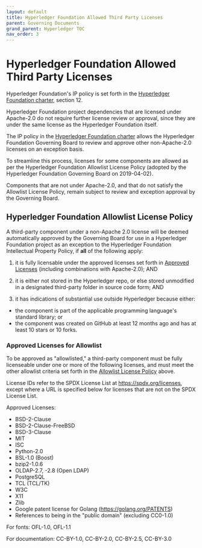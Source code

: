 ```yaml
---
layout: default
title: Hyperledger Foundation Allowed Third Party Licenses
parent: Governing Documents
grand_parent: Hyperledger TOC
nav_order: 3
---
```

[//]: # (SPDX-License-Identifier: CC-BY-4.0)

# Hyperledger Foundation Allowed Third Party Licenses

Hyperledger Foundation's IP policy is set forth in the [Hyperledger Foundation charter], section 12.

Hyperledger Foundation project dependencies that are licensed under Apache-2.0 do not require
further license review or approval, since they are under the same license as
the Hyperledger Foundation itself.

The IP policy in the [Hyperledger Foundation charter] allows the Hyperledger Foundation Governing
Board to review and approve other non-Apache-2.0 licenses on an exception basis.

To streamline this process, licenses for some components are allowed as per
the Hyperledger Foundation Allowlist License Policy (adopted by the Hyperledger Foundation
Governing Board on 2019-04-02).

Components that are not under Apache-2.0, and that do not satisfy the Allowlist License Policy, remain subject to review and exception approval by the Governing Board.

## Hyperledger Foundation Allowlist License Policy

A third-party component under a non-Apache 2.0 license will be deemed automatically approved by the Governing Board for use in a Hyperledger Foundation project as an exception to the Hyperledger Foundation Intellectual Property Policy, if **all** of the following apply:

1. it is fully licensable under the approved licenses set forth in [Approved Licenses] (including combinations with Apache-2.0); AND

2. it is either not stored in the Hyperledger repo, or else stored unmodified in a designated third-party folder in source code form; AND

3. it has indications of substantial use outside Hyperledger because either:

 * the component is part of the applicable programming language's standard library; or
 * the component was created on GitHub at least 12 months ago and has at least 10 stars or 10 forks.

### Approved Licenses for Allowlist

To be approved as "allowlisted," a third-party component must be fully
licenseable under one or more of the following licenses, and must meet the
other allowlist criteria set forth in the [Allowlist License Policy] above.

License IDs refer to the SPDX License List at https://spdx.org/licenses, except
where a URL is specified below for licenses that are not on the SPDX License
List.

Approved Licenses:

 * BSD-2-Clause
 * BSD-2-Clause-FreeBSD
 * BSD-3-Clause
 * MIT
 * ISC
 * Python-2.0
 * BSL-1.0 (Boost)
 * bzip2-1.0.6
 * OLDAP-2.7, -2.8 (Open LDAP)
 * PostgreSQL
 * TCL (TCL/TK)
 * W3C
 * X11
 * Zlib
 * Google patent license for Golang (https://golang.org/PATENTS)
 * References to being in the "public domain" (excluding CC0-1.0)

For fonts: OFL-1.0, OFL-1.1

For documentation: CC-BY-1.0, CC-BY-2.0, CC-BY-2.5, CC-BY-3.0

[Allowlist License Policy]: #Hyperledger-Foundation-Allowlist-License-Policy
[Approved Licenses]: #approved-licenses-for-allowlist
[Hyperledger Foundation Charter]: https://github.com/hyperledger/toc/blob/gh-pages/governing-documents/charter.md
